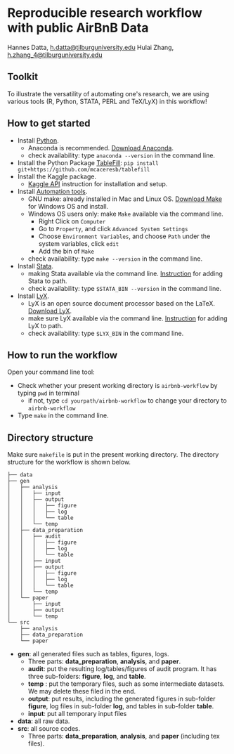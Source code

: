 # Reproducible research workflow with public AirBnB Data

Hannes Datta, h.datta@tilburguniversity.edu
Hulai Zhang, h.zhang_4@tilburguniversity.edu

## Toolkit

To illustrate the versatility of automating one's research, we are using various tools (R, Python, STATA, PERL and TeX/LyX) in this workflow!

## How to get started

- Install [Python](https://tilburgsciencehub.com/get/python/).
  - Anaconda is recommended. [Download Anaconda](https://www.anaconda.com/distribution/).
  - check availability: type `anaconda --version` in the command line.
- Install the Python Package [TableFill](https://mcaceresb.github.io/tablefill/): `pip install git+https://github.com/mcaceresb/tablefill`
- Install the Kaggle package.
  - [Kaggle API](https://github.com/Kaggle/kaggle-api) instruction for installation and setup.
- Install [Automation tools](https://tilburgsciencehub.com/get/make/).
  - GNU make: already installed in Mac and Linux OS. [Download Make](http://gnuwin32.sourceforge.net/packages/make.htm) for Windows OS and install.
  - Windows OS users only: make `Make` available via the command line.
    - Right Click on `Computer`
    - Go to `Property`, and click `Advanced System Settings `
    - Choose `Environment Variables`, and choose `Path` under the system variables, click `edit`
    - Add the bin of `Make`
  - check availability: type `make --version` in the command line.
- Install [Stata](https://tilburgsciencehub.com/get/stata/).
  - making Stata available via the command line. [Instruction](https://tilburgsciencehub.com/get/stata/) for adding Stata to path.
  - check availability: type `$STATA_BIN --version` in the command line.
- Install [LyX](https://tilburgsciencehub.com/get/latex/).
  - LyX is an open source document processor based on the LaTeX. [Download LyX](https://www.lyx.org/Download).
  - make sure LyX available via the command line. [Instruction](https://tilburgsciencehub.com/get/latex/) for adding LyX to path.
  - check availability: type `$LYX_BIN` in the command line.

## How to run the workflow

Open your command line tool:

- Check whether your present working directory is `airbnb-workflow` by typing `pwd` in terminal
  - if not, type `cd yourpath/airbnb-workflow` to change your directory to `airbnb-workflow`
- Type `make` in the command line.


## Directory structure

Make sure `makefile` is put in the present working directory. The directory structure for the workflow is shown below.

```text
├── data
├── gen
│   ├── analysis
│   │   ├── input
│   │   ├── output
│   │   │   ├── figure
│   │   │   ├── log
│   │   │   └── table
│   │   └── temp
│   ├── data_preparation
│   │   ├── audit
│   │   │   ├── figure
│   │   │   ├── log
│   │   │   └── table
│   │   ├── input
│   │   ├── output
│   │   │   ├── figure
│   │   │   ├── log
│   │   │   └── table
│   │   └── temp
│   └── paper
│       ├── input
│       ├── output
│       └── temp
└── src
    ├── analysis
    ├── data_preparation
    └── paper
```

- **gen**: all generated files such as tables, figures, logs.
  - Three parts: **data_preparation**, **analysis**, and **paper**.
  - **audit**: put the resulting log/tables/figures of audit program. It has three sub-folders: **figure**, **log**, and **table**.
  - **temp** : put the temporary files, such as some intermediate datasets. We may delete these filed in the end.
  - **output**: put results, including the generated figures in sub-folder **figure**, log files in sub-folder **log**, and tables in sub-folder **table**.
  - **input**: put all temporary input files
- **data**: all raw data.
- **src**: all source codes.
  - Three parts: **data_preparation**, **analysis**, and **paper** (including tex files).
